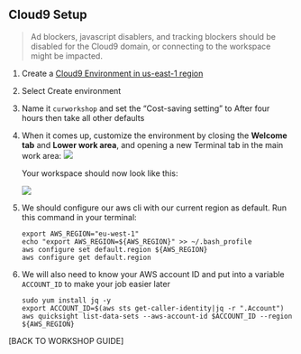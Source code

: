 ## Cloud9 Setup

> Ad blockers, javascript disablers, and tracking blockers should be disabled for the Cloud9 domain, or connecting to the workspace might be impacted.


1. Create a [Cloud9 Environment in us-east-1 region](https://eu-west-1.console.aws.amazon.com/cloud9/home?region=us-east-1)

2. Select Create environment

3. Name it `curworkshop` and set the “Cost-saving setting” to After four hours then take all other defaults

4. When it comes up, customize the environment by closing the **Welcome tab** and **Lower work area**, and opening a new Terminal tab in the main work area: 
    ![](https://reinvent2019.aws-management.tools/mgt306/en/images/intro/c9before.png)
    
    Your workspace should now look like this: 
    
    ![](https://reinvent2019.aws-management.tools/mgt306/en/images/intro/c9after.png)
    
5. We should configure our aws cli with our current region as default. Run this command in your terminal:
    ```
    export AWS_REGION="eu-west-1"
    echo "export AWS_REGION=${AWS_REGION}" >> ~/.bash_profile
    aws configure set default.region ${AWS_REGION}
    aws configure get default.region
    ```
    
6. We will also need to know your AWS account ID and put into a variable `ACCOUNT_ID` to make your job easier later
    ```
    sudo yum install jq -y
    export ACCOUNT_ID=$(aws sts get-caller-identity|jq -r ".Account")
    aws quicksight list-data-sets --aws-account-id $ACCOUNT_ID --region ${AWS_REGION}
    ```
    
[BACK TO WORKSHOP GUIDE]   
